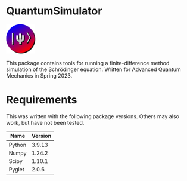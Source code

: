# QuantumSimulator

<img src="Icons/Icon.svg" title="" alt="" width="78">

This package contains tools for running a finite-difference method simulation of the Schrödinger equation.  Written for Advanced Quantum Mechanics in Spring 2023.

# Requirements

This was written with the following package versions.  Others may also work, but have not been tested.

| Name   | Version |
| ------ | ------- |
| Python | 3.9.13  |
| Numpy  | 1.24.2  |
| Scipy  | 1.10.1  |
| Pyglet | 2.0.6   |
